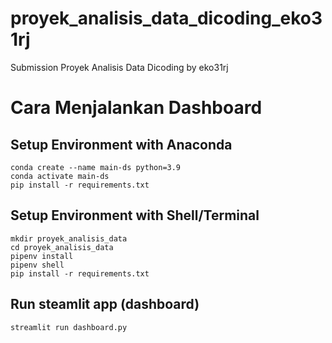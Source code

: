 # proyek_analisis_data_dicoding_eko31rj
Submission Proyek Analisis Data Dicoding by eko31rj

# Cara Menjalankan Dashboard

## Setup Environment with Anaconda
```
conda create --name main-ds python=3.9
conda activate main-ds
pip install -r requirements.txt
```

## Setup Environment with Shell/Terminal
```
mkdir proyek_analisis_data
cd proyek_analisis_data
pipenv install
pipenv shell
pip install -r requirements.txt
```

## Run steamlit app (dashboard)
```
streamlit run dashboard.py
```
